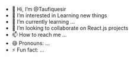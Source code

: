 - 👋 Hi, I’m @Taufiquesir
- 👀 I’m interested in Learning new things
- 🌱 I’m currently learning ...
- 💞️ I’m looking to collaborate on React.js projects
- 📫 How to reach me ...
- 😄 Pronouns: ...
- ⚡ Fun fact: ...

<!---
Taufiquesir/Taufiquesir is a ✨ special ✨ repository because its `README.md` (this file) appears on your GitHub profile.
You can click the Preview link to take a look at your changes.
--->
